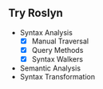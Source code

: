## Try Roslyn

- Syntax Analysis
    - [x] Manual Traversal
    - [x] Query Methods
    - [x] Syntax Walkers

- Semantic Analysis
- Syntax Transformation